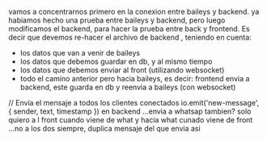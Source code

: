 vamos a concentrarnos primero en la conexion entre baileys y backend. ya habiamos hecho una prueba entre baileys y backend, pero luego modificamos el backend, para hacer la prueba entre back y frontend. Es decir que devemos re-hacer el archivo de backend , teniendo en  cuenta:
* los datos que van a venir de baileys
* los datos que debemos guardar en db, y al mismo tiempo
* los datos que debemos enviar al front (utilizando websocket)
* todo el camino anterior pero hacia baileys, es decir: frontend envia a backend, este guarda en db y reenvia a baileys (con websocket)





// Envía el mensaje a todos los clientes conectados
    io.emit('new-message', { sender, text, timestamp })
    en backend ...envia a whatsap tambien? solo quiero a l front cuando viene de what y hacia what cunado viene de front
    ...no a los dos siempre, duplica mensaje del que envia asi